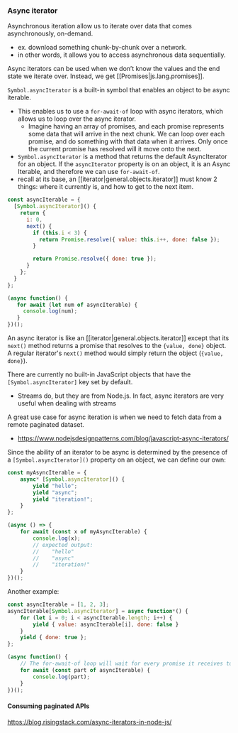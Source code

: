 
### Async iterator
Asynchronous iteration allow us to iterate over data that comes asynchronously, on-demand.
- ex. download something chunk-by-chunk over a network.
- in other words, it allows you to access asynchronous data sequentially.

Async iterators can be used when we don’t know the values and the end state we iterate over. Instead, we get [[Promises|js.lang.promises]].

`Symbol.asyncIterator` is a built-in symbol that enables an object to be async iterable.
- This enables us to use a `for-await-of` loop with async iterators, which allows us to loop over the async iterator.
    - Imagine having an array of promises, and each promise represents some data that will arrive in the next chunk. We can loop over each promise, and do something with that data when it arrives. Only once the current promise has resolved will it move onto the next.
- `Symbol.asyncIterator` is a method that returns the default AsyncIterator for an object. If the `asyncIterator` property is on an object, it is an Async Iterable, and therefore we can use `for-await-of`.
- recall at its base, an [[iterator|general.objects.iterator]] must know 2 things: where it currently is, and how to get to the next item.

```js
const asyncIterable = {
  [Symbol.asyncIterator]() {
    return {
      i: 0,
      next() {
        if (this.i < 3) {
          return Promise.resolve({ value: this.i++, done: false });
        }

        return Promise.resolve({ done: true });
      }
    };
  }
};

(async function() {
   for await (let num of asyncIterable) {
     console.log(num);
   }
})();
```

An async iterator is like an [[iterator|general.objects.iterator]] except that its `next()` method returns a promise that resolves to the `{value, done}` object. A regular iterator's `next()` method would simply return the object (`{value, done}`).

There are currently no built-in JavaScript objects that have the `[Symbol.asyncIterator]` key set by default.
- Streams do, but they are from Node.js. In fact, async iterators are very useful when dealing with streams

A great use case for async iteration is when we need to fetch data from a remote paginated dataset.
- https://www.nodejsdesignpatterns.com/blog/javascript-async-iterators/

Since the ability of an iterator to be async is determined by the presence of a `[Symbol.asyncIterator]()` property on an object, we can define our own:
```js
const myAsyncIterable = {
    async* [Symbol.asyncIterator]() {
        yield "hello";
        yield "async";
        yield "iteration!";
    }
};

(async () => {
    for await (const x of myAsyncIterable) {
        console.log(x);
        // expected output:
        //    "hello"
        //    "async"
        //    "iteration!"
    }
})();
```

Another example:
```js
const asyncIterable = [1, 2, 3];
asyncIterable[Symbol.asyncIterator] = async function*() {
    for (let i = 0; i < asyncIterable.length; i++) {
        yield { value: asyncIterable[i], done: false }
    }
    yield { done: true };
};

(async function() { 
    // The for-await-of loop will wait for every promise it receives to resolve before moving on to the next one
    for await (const part of asyncIterable) {
        console.log(part);
    }
})();
```

#### Consuming paginated APIs
https://blog.risingstack.com/async-iterators-in-node-js/
